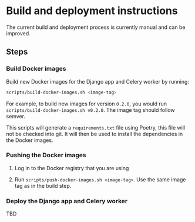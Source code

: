 # Build and deployment instructions

The current build and deployment process is currently manual and can be improved.

## Steps

### Build Docker images

Build new Docker images for the Django app and Celery worker by running:
```bash
scripts/build-docker-images.sh <image-tag>
```
For example, to build new images for version `0.2.0`, you would run `scripts/build-docker-images.sh v0.2.0`. The image tag should follow semver.

This scripts will generate a `requirements.txt` file using Poetry, this file will not be checked into git.
It will then be used to install the dependencies in the Docker images.

### Pushing the Docker images

1. Log in to the Docker registry that you are using

2. Run `scripts/push-docker-images.sh <image-tag>`. Use the same image tag as in the build step.

### Deploy the Django app and Celery worker

TBD
